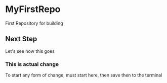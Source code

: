 # MyFirstRepo
First Repository for building

## Next Step
Let's see how this goes

### This is actual change
To start any form of change, must start here, then save then to the terminal